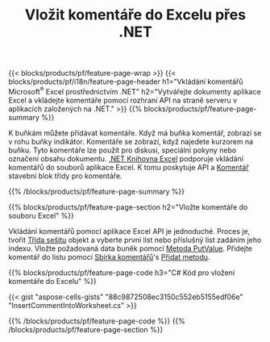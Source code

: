 ﻿---
title: Vložit komentáře do Excelu přes .NET
url: /cs/net/comment/
description: C# zdrojové kódy, které umožňují vložit komentář do souborů Microsoft Excel pomocí knihovny .NET. 
---
{{< blocks/products/pf/feature-page-wrap >}}
{{< blocks/products/pf/i18n/feature-page-header h1="Vkládání komentářů Microsoft<sup>&reg;</sup> Excel prostřednictvím .NET" h2="Vytvářejte dokumenty aplikace Excel a vkládejte komentáře pomocí rozhraní API na straně serveru v aplikacích založených na .NET." >}}
{{% blocks/products/pf/feature-page-summary %}}

K buňkám můžete přidávat komentáře. Když má buňka komentář, zobrazí se v rohu buňky indikátor. Komentáře se zobrazí, když najedete kurzorem na buňku. Tyto komentáře lze použít pro diskusi, speciální pokyny nebo označení obsahu dokumentu. [.NET Knihovna Excel](/cells/net/) podporuje vkládání komentářů do souborů aplikace Excel. K tomu poskytuje API a [Komentář](https://apireference.aspose.com/cells/net/aspose.cells/comment) stavební blok třídy pro komentáře.

{{% /blocks/products/pf/feature-page-summary %}}

{{% blocks/products/pf/feature-page-section h2="Vložte komentáře do souboru Excel" %}}

Vkládání komentářů pomocí aplikace Excel API je jednoduché. Proces je, tvořit [Třída sešitu](https://apireference.aspose.com/cells/net/aspose.cells/workbook) objekt a vyberte první list nebo příslušný list zadáním jeho indexu. Vložte požadovaná data buněk pomocí [Metoda PutValue](https://apireference.aspose.com/cells/net/aspose.cells/cell/methods/putvalue/index). Přidejte komentář do listu pomocí [Sbírka komentářů](https://apireference.aspose.com/cells/net/aspose.cells/commentcollection)'s [Přidat metodu](https://apireference.aspose.com/cells/net/aspose.cells.commentcollection/add/methods/1).

{{% blocks/products/pf/feature-page-code h3="C# Kód pro vložení komentáře do Excelu" %}}

{{< gist "aspose-cells-gists" "88c9872508ec3150c552eb5155edf06e" "InsertCommentIntoWorksheet.cs" >}}

{{% /blocks/products/pf/feature-page-code %}}
{{% /blocks/products/pf/feature-page-section %}}
